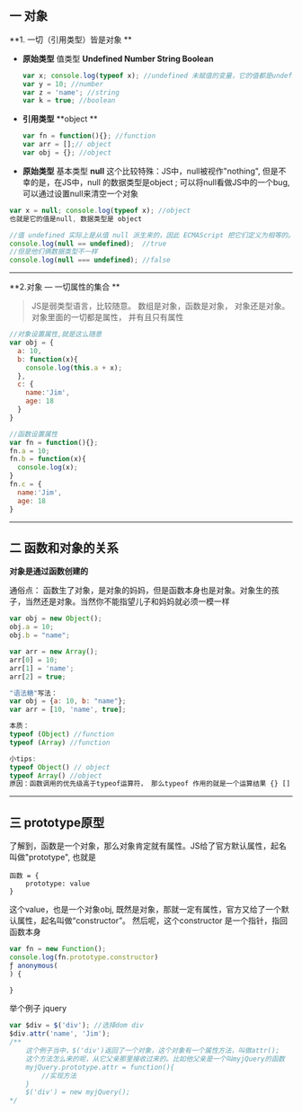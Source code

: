 ## 一 对象

**1. 一切（引用类型）皆是对象 **

- **原始类型**     值类型 
  **Undefined   Number   String   Boolean**

  ```javascript
  var x; console.log(typeof x); //undefined 未赋值的变量，它的值都是undefined，类型也是undefined; 任何变量都是可以通过设置undefined进行清空 x=undefined
  var y = 10; //number
  var z = 'name'; //string
  var k = true; //boolean
  ```

- **引用类型**
  **object **

  ```javascript
  var fn = function(){}; //function
  var arr = [];// object
  var obj = {}; //object
  ```

-  **原始类型**   基本类型
  **null**
  这个比较特殊：JS中，null被视作"nothing", 但是不幸的是，在JS中，null 的数据类型是object ; 可以将null看做JS中的一个bug, 可以通过设置null来清空一个对象

  ```javascript
  var x = null; console.log(typeof x); //object 
  也就是它的值是null, 数据类型是 object
  
  //值 undefined 实际上是从值 null 派生来的，因此 ECMAScript 把它们定义为相等的。
  console.log(null == undefined);  //true
  //但是他们俩数据类型不一样
  console.log(null === undefined); //false
  ```

---

**2.对象 — 一切属性的集合 **

> JS是弱类型语言，比较随意。 数组是对象，函数是对象， 对象还是对象。对象里面的一切都是属性， 并有且只有属性

```javascript
//对象设置属性,就是这么随意
var obj = {
  a: 10,
  b: function(x){
    console.log(this.a + x);
  }, 
  c: {
    name:'Jim',
    age: 18
  }
}

//函数设置属性
var fn = function(){};
fn.a = 10;
fn.b = function(x){
  console.log(x);
}
fn.c = {
  name:'Jim',
  age: 18
}
```

---

##  二 函数和对象的关系

**对象是通过函数创建的**

通俗点： 函数生了对象，是对象的妈妈，但是函数本身也是对象。对象生的孩子，当然还是对象。当然你不能指望儿子和妈妈就必须一模一样

```javascript
var obj = new Object();
obj.a = 10;
obj.b = "name";

var arr = new Array();
arr[0] = 10;
arr[1] = 'name';
arr[2] = true;

"语法糖"写法：
var obj = {a: 10, b: "name"};
var arr = [10, 'name', true];

本质：
typeof (Object) //function
typeof (Array) //function

小tips:
typeof Object() // object
typeof Array() //object  
原因：函数调用的优先级高于typeof运算符， 那么typeof 作用的就是一个运算结果 {} []
```

----

## 三 prototype原型

了解到，函数是一个对象，那么对象肯定就有属性。JS给了官方默认属性，起名叫做"prototype",  也就是

```
函数 = {
	prototype: value
}
```

这个value，也是一个对象obj, 既然是对象，那就一定有属性，官方又给了一个默认属性，起名叫做“constructor”。  然后呢，这个constructor 是一个指针，指回函数本身

```javascript
var fn = new Function();
console.log(fn.prototype.constructor)
ƒ anonymous(
) {

}
```

举个例子 jquery

```javascript
var $div = $('div'); //选择dom div
$div.attr('name', 'Jim');
/**
	这个例子当中，$('div')返回了一个对象，这个对象有一个属性方法，叫做attr();
	这个方法怎么来的呢，从它父亲那里接收过来的。比如他父亲是一个叫myjQuery的函数
	myjQuery.prototype.attr = function(){
		//实现方法
	}
	$('div') = new myjQuery();
*/
```



